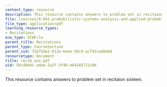 ```yaml
---
content_type: resource
description: This resource contains answers to problem set in recitaion sixteen.
file: /courses/6-041-probabilistic-systems-analysis-and-applied-probability-spring-2006/56c4bebcadae2a2f3f48eb4185711c0d_rec16_ans.pdf
file_type: application/pdf
learning_resource_types:
- Recitations
ocw_type: OCWFile
parent_title: Recitations
parent_type: CourseSection
parent_uid: 72e75de2-011e-beee-30c9-acf41ced8ab8
resourcetype: Document
title: rec16_ans.pdf
uid: 56c4bebc-adae-2a2f-3f48-eb4185711c0d
---
```

This resource contains answers to problem set in recitaion sixteen.


